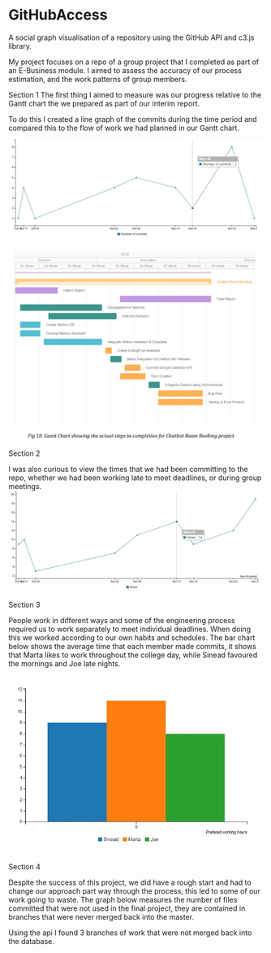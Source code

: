 # GitHubAccess

A social graph visualisation of a repository using the GitHub API and c3.js library.

My project focuses on a repo of a group project that I completed as part of an E-Business module.
I aimed to assess the accuracy of our process estimation, and the work patterns of group members.

Section 1
The first thing I aimed to measure was our progress relative to the Gantt chart the we prepared as part of our interim report.

To do this I created a line graph of the commits during the time period and compared this to the flow of work we had planned in our
Gantt chart.

![alt text](https://raw.githubusercontent.com/AoifeKettle/GitHubAccess/master/Capture1.JPG)

![alt text](https://raw.githubusercontent.com/AoifeKettle/GitHubAccess/master/gantt.JPG)

Section 2

I was also curious to view the times that we had been committing to the repo, whether we had been working late to meet deadlines, or
during group meetings.
![alt text](https://raw.githubusercontent.com/AoifeKettle/GitHubAccess/master/capture2.JPG)

Section 3

People work in different ways and some of the engineering process required us to work separately to meet individual deadlines.
When doing this we worked according to our own habits and schedules. The bar chart below shows the average time that each member made
commits, it shows that Marta likes to work throughout the college day, while Sinead favoured the mornings and Joe late nights.

![alt text](https://raw.githubusercontent.com/AoifeKettle/GitHubAccess/master/Capture3.JPG)

Section 4

Despite the success of this project, we did have a rough start and had to change our approach part way through the process, this led to
some of our work going to waste. The graph below measures the number of files committed that were not used in the final project, they
are contained in branches that were never merged back into the master.

Using the api I found 3 branches of work that were not merged back into the database.
